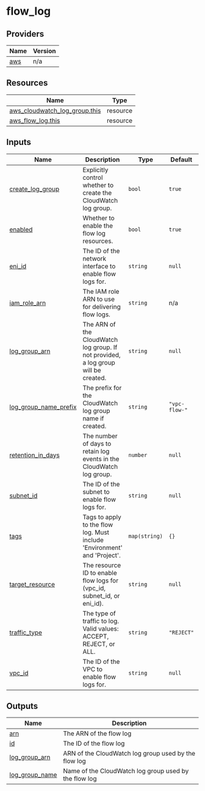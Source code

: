 # flow_log

<!-- BEGIN_TF_DOCS -->


## Providers

| Name | Version |
|------|---------|
| <a name="provider_aws"></a> [aws](#provider\_aws) | n/a |

## Resources

| Name | Type |
|------|------|
| [aws_cloudwatch_log_group.this](https://registry.terraform.io/providers/hashicorp/aws/latest/docs/resources/cloudwatch_log_group) | resource |
| [aws_flow_log.this](https://registry.terraform.io/providers/hashicorp/aws/latest/docs/resources/flow_log) | resource |

## Inputs

| Name | Description | Type | Default | Required |
|------|-------------|------|---------|:--------:|
| <a name="input_create_log_group"></a> [create\_log\_group](#input\_create\_log\_group) | Explicitly control whether to create the CloudWatch log group. | `bool` | `true` | no |
| <a name="input_enabled"></a> [enabled](#input\_enabled) | Whether to enable the flow log resources. | `bool` | `true` | no |
| <a name="input_eni_id"></a> [eni\_id](#input\_eni\_id) | The ID of the network interface to enable flow logs for. | `string` | `null` | no |
| <a name="input_iam_role_arn"></a> [iam\_role\_arn](#input\_iam\_role\_arn) | The IAM role ARN to use for delivering flow logs. | `string` | n/a | yes |
| <a name="input_log_group_arn"></a> [log\_group\_arn](#input\_log\_group\_arn) | The ARN of the CloudWatch log group. If not provided, a log group will be created. | `string` | `null` | no |
| <a name="input_log_group_name_prefix"></a> [log\_group\_name\_prefix](#input\_log\_group\_name\_prefix) | The prefix for the CloudWatch log group name if created. | `string` | `"vpc-flow-"` | no |
| <a name="input_retention_in_days"></a> [retention\_in\_days](#input\_retention\_in\_days) | The number of days to retain log events in the CloudWatch log group. | `number` | `null` | no |
| <a name="input_subnet_id"></a> [subnet\_id](#input\_subnet\_id) | The ID of the subnet to enable flow logs for. | `string` | `null` | no |
| <a name="input_tags"></a> [tags](#input\_tags) | Tags to apply to the flow log. Must include 'Environment' and 'Project'. | `map(string)` | `{}` | no |
| <a name="input_target_resource"></a> [target\_resource](#input\_target\_resource) | The resource ID to enable flow logs for (vpc\_id, subnet\_id, or eni\_id). | `string` | `null` | no |
| <a name="input_traffic_type"></a> [traffic\_type](#input\_traffic\_type) | The type of traffic to log. Valid values: ACCEPT, REJECT, or ALL. | `string` | `"REJECT"` | no |
| <a name="input_vpc_id"></a> [vpc\_id](#input\_vpc\_id) | The ID of the VPC to enable flow logs for. | `string` | `null` | no |

## Outputs

| Name | Description |
|------|-------------|
| <a name="output_arn"></a> [arn](#output\_arn) | The ARN of the flow log |
| <a name="output_id"></a> [id](#output\_id) | The ID of the flow log |
| <a name="output_log_group_arn"></a> [log\_group\_arn](#output\_log\_group\_arn) | ARN of the CloudWatch log group used by the flow log |
| <a name="output_log_group_name"></a> [log\_group\_name](#output\_log\_group\_name) | Name of the CloudWatch log group used by the flow log |
<!-- END_TF_DOCS -->
